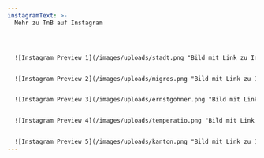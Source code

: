 ```yaml
---
instagramText: >-
  Mehr zu TnB auf Instagram




  ![Instagram Preview 1](/images/uploads/stadt.png "Bild mit Link zu Instagram")


  ![Instagram Preview 2](/images/uploads/migros.png "Bild mit Link zu Instagram")


  ![Instagram Preview 3](/images/uploads/ernstgohner.png "Bild mit Link zu Instagram")


  ![Instagram Preview 4](/images/uploads/temperatio.png "Bild mit Link zu Instagram")


  ![Instagram Preview 5](/images/uploads/kanton.png "Bild mit Link zu Instagram")
---
```

